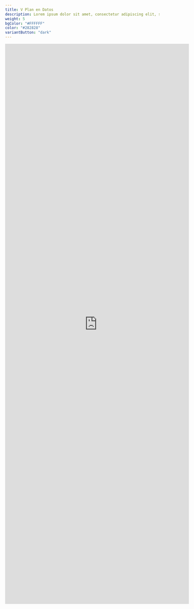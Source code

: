 ```yaml
---
title: V Plan en Datos
description: Lorem ipsum dolor sit amet, consectetur adipiscing elit, sed do eiusmod tempor incididunt ut labore et dolore magna aliqua. Ut enim ad minim veniam, quis nostrud exercitation ullamco laboris nisi ut aliquip ex ea commodo consequat.
weight: 5
bgColor: "#FFFFFF"
color: "#282828"
variantButton: "dark"
---
```


<iframe width="600" height="1825" src="https://lookerstudio.google.com/embed/reporting/6aa8e8c4-aa4c-44f4-ae1a-31d2e60791c9/page/JkxpD" frameborder="0" style="border:0" allowfullscreen sandbox="allow-storage-access-by-user-activation allow-scripts allow-same-origin allow-popups allow-popups-to-escape-sandbox"></iframe>
